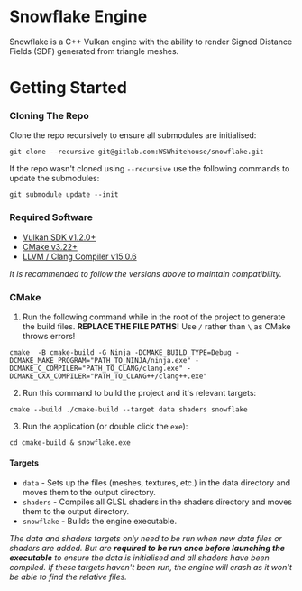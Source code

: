 # Snowflake Engine
Snowflake is a C++ Vulkan engine with the ability to render Signed Distance Fields (SDF) generated from triangle meshes.

# Getting Started
### Cloning The Repo
Clone the repo recursively to ensure all submodules are initialised:
```shell
git clone --recursive git@gitlab.com:WSWhitehouse/snowflake.git
```

If the repo wasn't cloned using `--recursive` use the following commands to update the submodules:
```shell
git submodule update --init
```

### Required Software
+ [Vulkan SDK v1.2.0+](https://vulkan.lunarg.com/sdk/home)
+ [CMake v3.22+](https://cmake.org/download/)
+ [LLVM / Clang Compiler v15.0.6](https://github.com/llvm/llvm-project/releases/tag/llvmorg-15.0.6)

*It is recommended to follow the versions above to maintain compatibility.*

### CMake 

1. Run the following command while in the root of the project to generate the build files. **REPLACE THE FILE PATHS!** Use `/` rather than `\` as CMake throws errors!
```shell
cmake  -B cmake-build -G Ninja -DCMAKE_BUILD_TYPE=Debug -DCMAKE_MAKE_PROGRAM="PATH_TO_NINJA/ninja.exe" -DCMAKE_C_COMPILER="PATH_TO_CLANG/clang.exe" -DCMAKE_CXX_COMPILER="PATH_TO_CLANG++/clang++.exe"
```

2. Run this command to build the project and it's relevant targets:
```shell
cmake --build ./cmake-build --target data shaders snowflake
```

3. Run the application (or double click the `exe`):
```shell
cd cmake-build & snowflake.exe
```

#### Targets
+ `data` - Sets up the files (meshes, textures, etc.) in the data directory and moves them to the output directory.
+ `shaders` - Compiles all GLSL shaders in the shaders directory and moves them to the output directory.
+ `snowflake` - Builds the engine executable.

*The data and shaders targets only need to be run when new data files or shaders are added. But are **required to be run once
before launching the executable** to ensure the data is initialised and all shaders have been compiled. If these targets haven't 
been run, the engine will crash as it won't be able to find the relative files.*

